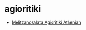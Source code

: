 # agioritiki

 * [Melitzanosalata Agioritiki Athenian](../../index/m/melitzanosalata-agioritiki-athenian.json)
